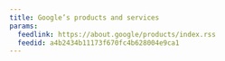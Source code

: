 ```yaml
---
title: Google’s products and services
params:
  feedlink: https://about.google/products/index.rss
  feedid: a4b2434b11173f670fc4b628004e9ca1
---
```

